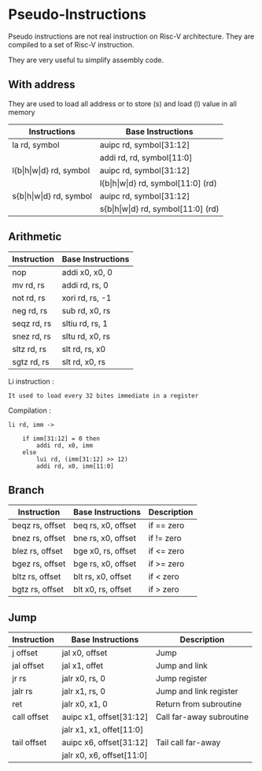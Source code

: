 # Pseudo-Instructions

Pseudo instructions are not real instruction on Risc-V architecture. They are
compiled to a set of Risc-V instruction.

They are very useful tu simplify assembly code.

## With address

They are used to load all address or to store (s) and load (l) value in
all memory

| Instructions              | Base Instructions                    |
|---------------------------|--------------------------------------|
| la rd, symbol             | auipc rd, symbol[31:12]              |
|                           | addi rd, rd, symbol[11:0]            |
| l{b\|h\|w\|d} rd, symbol  | auipc rd, symbol[31:12]              |
|                           | l{b\|h\|w\|d} rd, symbol\[11:0\] \(rd\) |
| s{b\|h\|w\|d} rd, symbol  | auipc rd, symbol[31:12]              |
|                           | s{b\|h\|w\|d} rd, symbol\[11:0\] \(rd\) |

## Arithmetic

| Instruction   | Base Instructions |
|---------------|-------------------|
| nop           | addi x0, x0, 0    |
| mv rd, rs     | addi rd, rs, 0    |
| not rd, rs    | xori rd, rs, -1   |
| neg rd, rs    | sub rd, x0, rs    |
| seqz rd, rs   | sltiu rd, rs, 1   |
| snez rd, rs   | sltu rd, x0, rs   |
| sltz rd, rs   | slt rd, rs, x0    |
| sgtz rd, rs   | slt rd, x0, rs    |


Li instruction :

    It used to load every 32 bites immediate in a register

Compilation :

```
li rd, imm ->

    if imm[31:12] = 0 then
        addi rd, x0, imm
    else
        lui rd, (imm[31:12] >> 12)
        addi rd, x0, imm[11:0]
```

## Branch

| Instruction      | Base Instructions  | Description |
|------------------|--------------------|-------------|
| beqz rs, offset  | beq rs, x0, offset | if == zero  |
| bnez rs, offset  | bne rs, x0, offset | if != zero  |
| blez rs, offset  | bge x0, rs, offset | if <= zero  |
| bgez rs, offset  | bge rs, x0, offset | if >= zero  |
| bltz rs, offset  | blt rs, x0, offset | if <  zero  |
| bgtz rs, offset  | blt x0, rs, offset | if >  zero  |


## Jump

| Instruction      | Base Instructions        | Description                 |
|------------------|--------------------------|-----------------------------|
| j offset         | jal x0, offset           | Jump                        |
| jal offset       | jal x1, offet            | Jump and link               |
| jr rs            | jalr x0, rs, 0           | Jump register               |
| jalr rs          | jalr x1, rs, 0           | Jump and link register      |
| ret              | jalr x0, x1, 0           | Return from subroutine      |
| call offset      | auipc x1, offset[31:12]  | Call far-away subroutine    |
|                  | jalr x1, x1, offet[11:0] |                             |
| tail offset      | auipc x6, offset[31:12]  | Tail call far-away          |
|                  | jalr x0, x6, offset[11:0]|                             |

